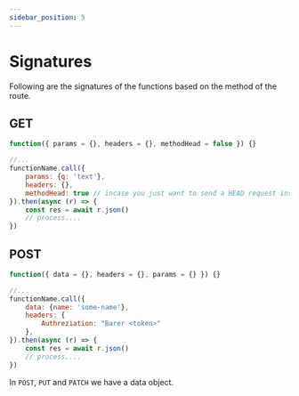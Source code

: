 ```yaml
---
sidebar_position: 5
---
```


# Signatures

Following are the signatures of the functions based on the method of the route.

## GET

```jsx
function({ params = {}, headers = {}, methodHead = false }) {}

//...
functionName.call({
    params: {q: 'text'},
    headers: {},
    methodHead: true // incase you just want to send a HEAD request insted of GET
}).then(async (r) => {
    const res = await r.json()
    // process....
})
```

## POST

```jsx
function({ data = {}, headers = {}, params = {} }) {}

//...
functionName.call({
    data: {name: 'some-name'},
    headers: {
        Authreziation: "Barer <token>"
    },
}).then(async (r) => {
    const res = await r.json()
    // process....
})
```
In ```POST```, ```PUT``` and ```PATCH``` we have a data object.
